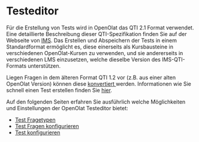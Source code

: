 # Testeditor

Für die Erstellung von Tests wird in OpenOlat das QTI 2.1 Format verwendet.
Eine detaillierte Beschreibung dieser QTI-Spezifikation finden Sie auf der
Webseite von
[IMS](https://www.imsglobal.org/question/qtiv2p1/imsqti_implv2p1.html). Das
Erstellen und Abspeichern der Tests in einem Standardformat ermöglicht es,
diese einerseits als Kursbausteine in verschiedenen OpenOlat-Kursen zu
verwenden, und sie andererseits in verschiedenen LMS einzusetzen, welche
dieselbe Version des IMS-QTI-Formats unterstützen.

Liegen Fragen in dem älteren Format QTI 1.2 vor (z.B. aus einer alten OpenOlat
Version) können diese [konvertiert ](Changing_from_QTI_1.2_to_QTI_2.1.de.md)werden.
Informationen wie Sie schnell einen Test erstellen finden Sie
[hier](Four_Steps_to_Your_Test_or_Self-test.de.md).

Auf den folgenden Seiten erfahren Sie ausführlich welche Möglichkeiten und
Einstellungen der OpenOlat Testeditor bietet:

  * [Test Fragetypen](Test+Fragetypen.html)
  * [Test Fragen konfigurieren](Test+Fragen+konfigurieren.html)
  * [Test konfigurieren](Test+konfigurieren.html)

